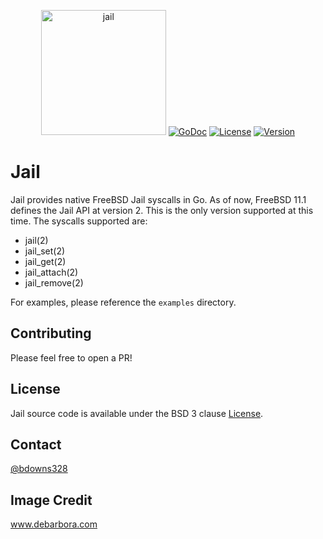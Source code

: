 <p align="center">
  <a href="jail"><img src="https://www.debarbora.com/wp-content/uploads/2017/05/freebsd_jail.png" width="200" height="200" border="0" alt="jail"></a>
  <a href="https://godoc.org/github.com/briandowns/jail"><img src="https://godoc.org/github.com/briandowns/jail?status.svg" alt="GoDoc"></a>
  <a href="https://opensource.org/licenses/BSD-3-Clause"><img src="https://img.shields.io/badge/License-BSD%203--Clause-orange.svg?" alt="License"></a>
  <a href="https://github.com/briandowns/jail/releases"><img src="https://img.shields.io/badge/version-0.1.0-green.svg?" alt="Version"></a>
</p>

<p align="center">
  
</p>

# Jail

Jail provides native FreeBSD Jail syscalls in Go.  As of now, FreeBSD 11.1 defines the Jail API at version 2.  This is the only version supported at this time.  The syscalls supported are:

* jail(2)
* jail_set(2)
* jail_get(2)
* jail_attach(2)
* jail_remove(2)

For examples, please reference the `examples` directory.

## Contributing

Please feel free to open a PR!

## License

Jail source code is available under the BSD 3 clause [License](/LICENSE).

## Contact

[@bdowns328](http://twitter.com/bdowns328)

## Image Credit

www.debarbora.com
